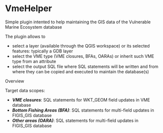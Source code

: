 # VmeHelper
Simple plugin intented to help maintaining the GIS data of the Vulnerable Marine Ecosystem database

The plugin allows to

* select a layer (available through the QGIS workspace) or its selected features: typically a GDB layer
* select the VME type (VME closures, BFAs, OARAs) or inherit such VME type from an attribute
* select the output SQL file where SQL statements will be written and from where they can be copied and executed to maintain the database(s)

Overview

Target data scopes:

* _**VME closures**_: SQL statements for WKT_GEOM field updates in VME database
* _**Bottom Fishing Areas (BFA)**_: SQL statements for multi-field updates in FIGIS_GIS database
* _**Other areas (OARA)**_: SQL statements for multi-field updates in FIGIS_GIS database
